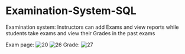 # Examination-System-SQL
Examination system:
Instructors can add Exams and view reports while students take exams and view their Grades in the past exams

Exam page:
![20](https://github.com/AbdUllah-Aiman/Examination-System-SQL/assets/156405503/36d48b5b-f255-42fc-8821-d8059d693d23)
![26](https://github.com/AbdUllah-Aiman/Examination-System-SQL/assets/156405503/645c54cd-5e61-414f-a0bb-84ba333d4148)
Grade: 
![27](https://github.com/AbdUllah-Aiman/Examination-System-SQL/assets/156405503/09d58162-8c59-4209-80d2-97265c040270)
